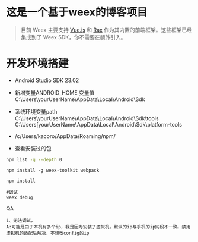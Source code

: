 # 这是一个基于weex的博客项目

>目前 Weex 主要支持 [Vue.js](https://weex.apache.org/zh/guide/use-vue-in-weex.html?spm=a2c7j.-zh-guide-front-end-frameworks.0.0.49c4400eAWFXh9) 和 [Rax](https://alibaba.github.io/rax/?spm=a2c7j.-zh-guide-front-end-frameworks.0.0.49c4400eAWFXh9) 作为其内置的前端框架。这些框架已经集成到了 Weex SDK，你不需要在额外引入。



# 开发环境搭建

* Android Studio SDK 23.02
* 新增变量ANDROID_HOME 变量值 C:\Users\yourUserName\AppData\Local\Android\Sdk
* 系统环境变量path C:\Users\yourUserName\AppData\Local\Android\Sdk\tools C:\Users\[yourUserName\AppData\Local\Android\Sdk\platform-tools
* /c/Users/kacoro/AppData/Roaming/npm/

* 查看安装过的包
``` bash
npm list -g --depth 0
```
```
npm install -g weex-toolkit webpack 

npm install

#调试
weex debug
```

QA
```
1、无法调试，
A:可能是由于本机有多个ip，我是因为安装了虚拟机，默认的ip与手机的ip网段不一致。禁用虚拟机的适配后解决，不想改config的ip
